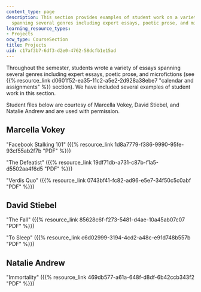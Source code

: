 ```yaml
---
content_type: page
description: This section provides examples of student work on a variety of essays
  spanning several genres including expert essays, poetic prose, and microfictions.
learning_resource_types:
- Projects
ocw_type: CourseSection
title: Projects
uid: c17af3b7-6df3-d2e0-4762-58dcfb1e15ad
---
```


Throughout the semester, students wrote a variety of essays spanning several genres including expert essays, poetic prose, and microfictions (see {{% resource_link d0601f52-ea35-11c2-a5e2-2d928a38ebe7 "calendar and assignments" %}} section). We have included several examples of student work in this section.

Student files below are courtesy of Marcella Vokey, David Stiebel, and Natalie Andrew and are used with permission.

Marcella Vokey
--------------

"Facebook Stalking 101" ({{% resource_link 1d8a7779-f386-9990-95fe-93cf55ab2f7b "PDF" %}})

"The Defeatist" ({{% resource_link 19df71db-a731-c87b-f1a5-d5502aa4f6d5 "PDF" %}})

"Verdis Quo" ({{% resource_link 0743bf41-fc82-ad96-e5e7-34f50c5c0abf "PDF" %}})

David Stiebel
-------------

"The Fall" ({{% resource_link 85628c6f-f273-5481-d4ae-10a45ab07c07 "PDF" %}})

"To Sleep" ({{% resource_link c6d02999-3194-4cd2-a48c-e91d748b557b "PDF" %}})

Natalie Andrew
--------------

"Immortality" ({{% resource_link 469db577-a61a-648f-d8df-6b42ccb343f2 "PDF" %}})